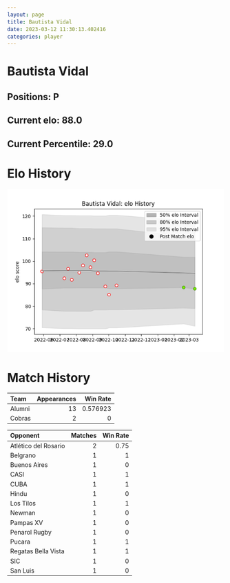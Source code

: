 ```yaml
---  
layout: page  
title: Bautista Vidal  
date: 2023-03-12 11:30:13.402416  
categories: player  
---
```

# Bautista Vidal

## Positions: P

## Current elo: 88.0

## Current Percentile: 29.0

# Elo History


![elo history](history_BautistaVidal.png)
# Match History


| Team   |   Appearances |   Win Rate |
|:-------|--------------:|-----------:|
| Alumni |            13 |   0.576923 |
| Cobras |             2 |   0        |

| Opponent             |   Matches |   Win Rate |
|:---------------------|----------:|-----------:|
| Atlético del Rosario |         2 |       0.75 |
| Belgrano             |         1 |       1    |
| Buenos Aires         |         1 |       0    |
| CASI                 |         1 |       1    |
| CUBA                 |         1 |       1    |
| Hindu                |         1 |       0    |
| Los Tilos            |         1 |       1    |
| Newman               |         1 |       0    |
| Pampas XV            |         1 |       0    |
| Penarol Rugby        |         1 |       0    |
| Pucara               |         1 |       1    |
| Regatas Bella Vista  |         1 |       1    |
| SIC                  |         1 |       0    |
| San Luis             |         1 |       0    |